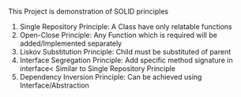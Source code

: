 This Project is demonstration of SOLID principles
1. Single Repository Principle:
    A Class have only relatable functions 
2. Open-Close Principle:
    Any Function which is required will be added/Implemented separately
3. Liskov Substitution Principle:
    Child must be substituted of parent
4. Interface Segregation Principle:
    Add specific method signature in interface< 
    Similar to Single Repository Principle
5. Dependency Inversion Principle:
    Can be achieved using Interface/Abstraction
